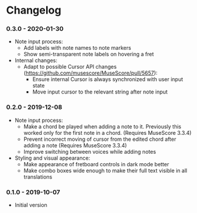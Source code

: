 # Changelog

### 0.3.0 - 2020-01-30
- Note input process:
  - Add labels with note names to note markers
  - Show semi-transparent note labels on hovering a fret
- Internal changes:
  - Adapt to possible Cursor API changes (https://github.com/musescore/MuseScore/pull/5657):
    - Ensure internal Cursor is always synchronized with user input state
    - Move input cursor to the relevant string after note input

### 0.2.0 - 2019-12-08
- Note input process:
  - Make a chord be played when adding a note to it. Previously this worked only for the first note in a chord. (Requires MuseScore 3.3.4)
  - Prevent incorrect moving of cursor from the edited chord after adding a note (Requires MuseScore 3.3.4)
  - Improve switching between voices while adding notes
- Styling and visual appearance:
  - Make appearance of fretboard controls in dark mode better
  - Make combo boxes wide enough to make their full text visible in all translations

### 0.1.0 - 2019-10-07
- Initial version
